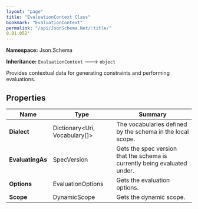 ```yaml
---
layout: "page"
title: "EvaluationContext Class"
bookmark: "EvaluationContext"
permalink: "/api/JsonSchema.Net/:title/"
0.01.052"
---
```

**Namespace:** Json.Schema

**Inheritance:**
`EvaluationContext`
 🡒 
`object`

Provides contextual data for generating constraints and performing evaluations.

## Properties

| Name | Type | Summary |
|---|---|---|
| **Dialect** | Dictionary\<Uri, Vocabulary[]\> | The vocabularies defined by the schema in the local scope. |
| **EvaluatingAs** | SpecVersion | Gets the spec version that the schema is currently being evaluated under. |
| **Options** | EvaluationOptions | Gets the evaluation options. |
| **Scope** | DynamicScope | Gets the dynamic scope. |

